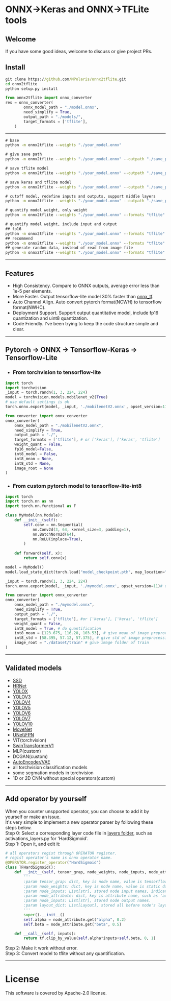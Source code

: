 #  ONNX->Keras and ONNX->TFLite tools
## Welcome
If you have some good ideas, welcome to discuss or give project PRs.

## Install
```cmd
git clone https://github.com/MPolaris/onnx2tflite.git
cd onnx2tflite
python setup.py install
```
```python
from onnx2tflite import onnx_converter
res = onnx_converter(
        onnx_model_path = "./model.onnx",
        need_simplify = True,
        output_path = "./models/",
        target_formats = ['tflite'],
    )
```
---
```cmd
# base
python -m onnx2tflite --weights "./your_model.onnx"

# give save path
python -m onnx2tflite --weights "./your_model.onnx" --outpath "./save_path"

# save tflite model
python -m onnx2tflite --weights "./your_model.onnx" --outpath "./save_path" --formats "tflite"

# save keras and tflite model
python -m onnx2tflite --weights "./your_model.onnx" --outpath "./save_path" --formats "tflite" "keras"

# cutoff model, redefine inputs and outputs, support middle layers
python -m onnx2tflite --weights "./your_model.onnx" --outpath "./save_path" --formats "tflite" --input-node-names "layer_inputname" --output-node-names "layer_outname1" "layer_outname2"

# quantify model weight, only weight
python -m onnx2tflite --weights "./your_model.onnx" --formats "tflite" --weigthquant

# quantify model weight, include input and output
## fp16
python -m onnx2tflite --weights "./your_model.onnx" --formats "tflite" --fp16
## recommend
python -m onnx2tflite --weights "./your_model.onnx" --formats "tflite" --int8 --imgroot "./dataset_path" --int8mean 0 0 0 --int8std 255 255 255
## generate random data, instead of read from image file
python -m onnx2tflite --weights "./your_model.onnx" --formats "tflite" --int8
```
---
## Features
- High Consistency. Compare to ONNX outputs, average error less than 1e-5 per elements.
- More Faster. Output tensorflow-lite model 30% faster than [onnx_tf](https://github.com/onnx/onnx-tensorflow).
- Auto Channel Align. Auto convert pytorch format(NCWH) to tensorflow format(NWHC).
- Deployment Support. Support output quantitative model, include fp16 quantization and uint8 quantization.
- Code Friendly. I've been trying to keep the code structure simple and clear.
---

## Pytorch -> ONNX -> Tensorflow-Keras -> Tensorflow-Lite

- ### From torchvision to tensorflow-lite
```python
import torch
import torchvision
_input = torch.randn(1, 3, 224, 224)
model = torchvision.models.mobilenet_v2(True)
# use default settings is ok
torch.onnx.export(model, _input, './mobilenetV2.onnx', opset_version=11)# or opset_version=13

from converter import onnx_converter
onnx_converter(
    onnx_model_path = "./mobilenetV2.onnx",
    need_simplify = True,
    output_path = "./",
    target_formats = ['tflite'], # or ['keras'], ['keras', 'tflite']
    weight_quant = False,
    fp16_model=False,
    int8_model = False,
    int8_mean = None,
    int8_std = None,
    image_root = None
)
```
- ### From custom pytorch model to tensorflow-lite-int8
```python
import torch
import torch.nn as nn
import torch.nn.functional as F

class MyModel(nn.Module):
    def __init__(self):
        self.conv = nn.Sequential(
            nn.Conv2d(3, 64, kernel_size=3, padding=1),
            nn.BatchNorm2d(64),
            nn.ReLU(inplace=True),
        )
    
    def forward(self, x):
        return self.conv(x)

model = MyModel()
model.load_state_dict(torch.load("model_checkpoint.pth", map_location="cpu"))

_input = torch.randn(1, 3, 224, 224)
torch.onnx.export(model, _input, './mymodel.onnx', opset_version=11)# or opset_version=13

from converter import onnx_converter
onnx_converter(
    onnx_model_path = "./mymodel.onnx",
    need_simplify = True,
    output_path = "./",
    target_formats = ['tflite'], #or ['keras'], ['keras', 'tflite']
    weight_quant = False,
    int8_model = True, # do quantification
    int8_mean = [123.675, 116.28, 103.53], # give mean of image preprocessing 
    int8_std = [58.395, 57.12, 57.375], # give std of image preprocessing 
    image_root = "./dataset/train" # give image folder of train
)
```
---
## Validated models
- [SSD](https://github.com/qfgaohao/pytorch-ssd)
- [HRNet](HRNet-Facial-Landmark-Detection)
- [YOLOX](https://github.com/Megvii-BaseDetection/YOLOX)
- [YOLOV3](https://github.com/ultralytics/yolov3)
- [YOLOV4](https://github.com/Tianxiaomo/pytorch-YOLOv4)
- [YOLOV5](https://github.com/ultralytics/yolov5)
- [YOLOV6](https://github.com/meituan/YOLOv6)
- [YOLOV7](https://github.com/WongKinYiu/yolov7)
- [YOLOV10](https://github.com/THU-MIG/yolov10)
- [MoveNet](https://github.com/fire717/movenet.pytorch)
- [UNet\FPN](https://github.com/bigmb/Unet-Segmentation-Pytorch-Nest-of-Unets)
- ViT(torchvision)
- [SwinTransformerV1](https://github.com/microsoft/Swin-Transformer)
- MLP(custom)
- DCGAN(custom)
- [AutoEncoder/VAE](https://github.com/AntixK/PyTorch-VAE)
- all torchvision classification models
- some segmation models in torchvision
- 1D or 2D CNN without special operators(custom)
---
## Add operator by yourself
When you counter unspported operator, you can choose to add it by yourself or make an issue.<br/>
It's very simple to implement a new operator parser by following these steps below.<br/>
Step 0: Select a corresponding layer code file in [layers folder](./onnx2tflite/layers/), such as activations_layers.py for 'HardSigmoid'.<br/>
Step 1: Open it, and edit it:
```python
# all operators regist through OPERATOR register.
# regist operator's name is onnx operator name. 
@OPERATOR.register_operator("HardSigmoid")
class TFHardSigmoid():
    def __init__(self, tensor_grap, node_weights, node_inputs, node_attribute, node_outputs, layout_dict, *args, **kwargs) -> None:
        '''
        :param tensor_grap: dict, key is node name, value is tensorflow-keras node output tensor.
        :param node_weights: dict, key is node name, value is static data, such as weight/bias/constant, weight should be transfom by dimension_utils.tensor_NCD_to_NDC_format at most time.
        :param node_inputs: List[str], stored node input names, indicates which nodes the input comes from, tensor_grap and node_weights are possible.
        :param node_attribute: dict, key is attribute name, such as 'axis' or 'perm'. value type is indeterminate, such as List[int] or int or float. notice that type of 'axis' value should be adjusted form NCHW to NHWC by dimension_utils.channel_to_last_dimension or dimension_utils.shape_NCD_to_NDC_format.
        :param node_inputs: List[str], stored node output names.
        :param layout_dict: List[Layout], stored all before node's layout.
        '''
        super().__init__()
        self.alpha = node_attribute.get("alpha", 0.2)
        self.beta = node_attribute.get("beta", 0.5)

    def __call__(self, inputs):
        return tf.clip_by_value(self.alpha*inputs+self.beta, 0, 1)
```
Step 2: Make it work without error.<br/>
Step 3: Convert model to tflite without any quantification.<br/>

---

# License
This software is covered by Apache-2.0 license.
